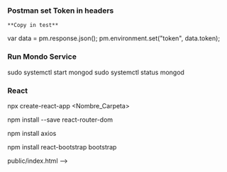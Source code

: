 ### Postman set Token in headers

    **Copy in test**
var data = pm.response.json();
pm.environment.set("token", data.token);

### Run Mondo Service

sudo systemctl start mongod
sudo systemctl status mongod

### React

npx create-react-app <Nombre_Carpeta>

npm install --save react-router-dom

npm install axios

npm install react-bootstrap bootstrap

public/index.html -->
<link
    rel="stylesheet"
    href="https://maxcdn.bootstrapcdn.com/bootstrap/4.3.1/css/bootstrap.min.css"
    integrity="sha384-ggOyR0iXCbMQv3Xipma34MD+dH/1fQ784/j6cY/iJTQUOhcWr7x9JvoRxT2MZw1T"
    crossorigin="anonymous"
  />


